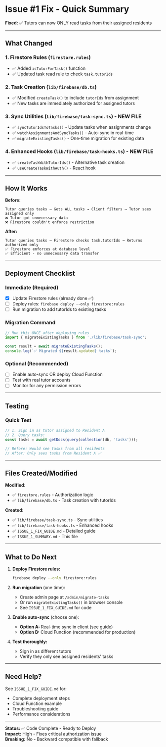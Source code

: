 # Issue #1 Fix - Quick Summary

**Fixed:** ✅ Tutors can now ONLY read tasks from their assigned residents

---

## What Changed

### 1. Firestore Rules (`firestore.rules`)

- ✅ Added `isTutorForTask()` function
- ✅ Updated task read rule to check `task.tutorIds`

### 2. Task Creation (`lib/firebase/db.ts`)

- ✅ Modified `createTask()` to include `tutorIds` from assignment
- ✅ New tasks are immediately authorized for assigned tutors

### 3. Sync Utilities (`lib/firebase/task-sync.ts`) - NEW FILE

- ✅ `syncTutorIdsToTasks()` - Update tasks when assignments change
- ✅ `watchAssignmentsAndSyncTasks()` - Auto-sync in real-time
- ✅ `migrateExistingTasks()` - One-time migration for existing data

### 4. Enhanced Hooks (`lib/firebase/task-hooks.ts`) - NEW FILE

- ✅ `createTaskWithTutorIds()` - Alternative task creation
- ✅ `useCreateTaskWithAuth()` - React hook

---

## How It Works

**Before:**

```
Tutor queries tasks → Gets ALL tasks → Client filters → Tutor sees assigned only
❌ Tutor got unnecessary data
❌ Firestore couldn't enforce restriction
```

**After:**

```
Tutor queries tasks → Firestore checks task.tutorIds → Returns authorized only
✅ Firestore enforces at database level
✅ Efficient - no unnecessary data transfer
```

---

## Deployment Checklist

### Immediate (Required)

- [x] Update Firestore rules (already done ✅)
- [ ] Deploy rules: `firebase deploy --only firestore:rules`
- [ ] Run migration to add tutorIds to existing tasks

### Migration Command

```typescript
// Run this ONCE after deploying rules
import { migrateExistingTasks } from './lib/firebase/task-sync';

const result = await migrateExistingTasks();
console.log(`✅ Migrated ${result.updated} tasks`);
```

### Optional (Recommended)

- [ ] Enable auto-sync OR deploy Cloud Function
- [ ] Test with real tutor accounts
- [ ] Monitor for any permission errors

---

## Testing

### Quick Test

```typescript
// 1. Sign in as tutor assigned to Resident A
// 2. Query tasks:
const tasks = await getDocs(query(collection(db, 'tasks')));

// Before: Would see tasks from all residents
// After: Only sees tasks from Resident A ✅
```

---

## Files Created/Modified

**Modified:**

- ✅ `firestore.rules` - Authorization logic
- ✅ `lib/firebase/db.ts` - Task creation with tutorIds

**Created:**

- ✅ `lib/firebase/task-sync.ts` - Sync utilities
- ✅ `lib/firebase/task-hooks.ts` - Enhanced hooks
- ✅ `ISSUE_1_FIX_GUIDE.md` - Detailed guide
- ✅ `ISSUE_1_SUMMARY.md` - This file

---

## What to Do Next

1. **Deploy Firestore rules:**

   ```bash
   firebase deploy --only firestore:rules
   ```

2. **Run migration** (one time):
   - Create admin page at `/admin/migrate-tasks`
   - Or run `migrateExistingTasks()` in browser console
   - See `ISSUE_1_FIX_GUIDE.md` for code

3. **Enable auto-sync** (choose one):
   - **Option A:** Real-time sync in client (see guide)
   - **Option B:** Cloud Function (recommended for production)

4. **Test thoroughly:**
   - Sign in as different tutors
   - Verify they only see assigned residents' tasks

---

## Need Help?

See `ISSUE_1_FIX_GUIDE.md` for:

- Complete deployment steps
- Cloud Function example
- Troubleshooting guide
- Performance considerations

---

**Status:** ✅ Code Complete - Ready to Deploy  
**Impact:** High - Fixes critical authorization issue  
**Breaking:** No - Backward compatible with fallback
